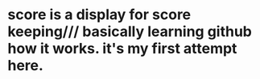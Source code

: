 # score is a display for score keeping/// basically  learning github how it works. it's my first attempt here.
